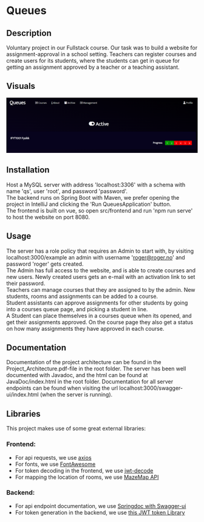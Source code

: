 # Queues

## Description
Voluntary project in our Fullstack course. Our task was to build a website for assignment-approval in a school setting. Teachers can register courses and create users for its students, where the students can get in queue for getting an assignment approved by a teacher or a teaching assistant.

## Visuals
![Front page view of website](banner.PNG)

## Installation 
Host a MySQL server with address 'localhost:3306' with a schema with name 'qs', user 'root', and password 'password'.  
The backend runs on Spring Boot with Maven, we prefer opening the project in IntelliJ and clicking the 'Run QueuesApplication' button.  
The frontend is built on vue, so open src/frontend and run 'npm run serve' to host the website on port 8080.

## Usage
The server has a role policy that requires an Admin to start with, by visiting localhost:3000/example an admin with username 'roger@roger.no' and password 'roger' gets created.  
The Admin has full access to the website, and is able to create courses and new users. Newly created users gets an e-mail with an activation link to set their password.  
Teachers can manage courses that they are assigned to by the admin. New students, rooms and assignments can be added to a course.  
Student assistants can approve assignments for other students by going into a courses queue page, and picking a student in line.  
A Student can place themselves in a courses queue when its opened, and get their assignments approved. On the course page they also get a status on how many assignments they have approved in each course.  

## Documentation
Documentation of the project architecture can be found in the Project_Architecture.pdf-file in the root folder.
The server has been well documented with Javadoc, and the html can be found at JavaDoc/index.html in the root folder.
Documentation for all server endpoints can be found when visiting the url localhost:3000/swagger-ui/index.html (when the server is running).

## Libraries
This project makes use of some great external libraries: 

### Frontend:
- For api requests, we use [axios](https://www.npmjs.com/package/axios)
- For fonts, we use [FontAwesome](https://fontawesome.com/)
- For token decoding in the frontend, we use [jwt-decode](https://www.npmjs.com/package/jwt-decode)
- For mapping the location of rooms, we use [MazeMap API](https://www.mazemap.com/solutions/developer-apis)

### Backend:
- For api endpoint documentation, we use [Springdoc with Swagger-ui](https://springdoc.org/)
- For token generation in the backend, we use [this JWT token Library](https://github.com/jwtk/jjwt)
